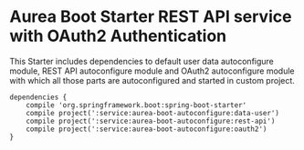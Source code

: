 # Aurea Boot Starter REST API service with OAuth2 Authentication 

This Starter includes dependencies to default user data autoconfigure module, 
REST API autoconfigure module and OAuth2 autoconfigure module with which all those parts 
are autoconfigured and started in custom project. 
```
dependencies {
    compile 'org.springframework.boot:spring-boot-starter'
    compile project(':service:aurea-boot-autoconfigure:data-user')
    compile project(':service:aurea-boot-autoconfigure:rest-api')
    compile project(':service:aurea-boot-autoconfigure:oauth2')
}
```
